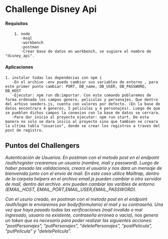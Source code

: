 # Challenge Disney Api

#### Requisitos
        1. node   
           -msql
           -workbench
           -postman
           -Crear base de datos en workbench, se sugiere el nombre de "disney_api".

#### Aplicaciones
    1. instalar todas las dependecias con npm i  
       -En el archivo .env puedo cambiar sus variables de entorno , para este primer punto cambiar: PORT, DB_name, DB_USER, DB_PASSWORD, DB_HOST
       -Ejecutar: npm run db:importar. Con este comando poblaremos de forma ordenada los campos genero, peliculas y personajes. Que dentro del arhivo seeders.js, cuenta con valores por defecto. (En la base de datos encontrara 4 generos, 5 peliculas y 4 personajes). Luego de que se pueblen dichos campos la conexion con la base de datos se cerrara.
       -Para dar inicio al proyecto ejecutar: npm run start. De esta manera no solo se dara inicio al proyecto sino que tambien se creara la ultima tabla "usuarios", donde se crear los registros a traves del post de registro.

 ## Puntos del Challengers

 *Autenticación de Usuarios: En postman con el metodo post en el endpoint /auth/register crearemos un usuario (nombre, mail y password). Luego de haber pasado las validaciones, creara el usuario y nos dara un mensaje de bienvenida junto con el envio de mail. En este caso utilice Mailtrap, dentro de la carpeta helpers en el archivo email.js pueden cambiar a otro servidor de mail, dentro del archivo .env pueden cambiar las varibles de entorno (EMAIL_HOST, EMAIL_PORT,EMAIL_USER,EMAIL_PASSWORD).*

 *Con el usurio creado, en postman con el metodo post en el endpoint /auth/login le enviaremos por body(formulario) el mail y su contraseña. Una vez que haya pasado todas las verificaciones (mail invalido o mal ingresado, usuario no existente, contraseña erronea o vacia), nos genera un token que es necesario para poder realizar las siguientes acciones: "postPersonajes", "putPersonajes", "deletePersonajes", "postPelicula", "putPelicula" y "deletePelicula".*
